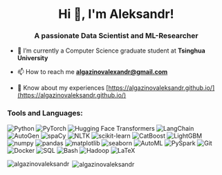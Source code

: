 <h1 align="center">Hi 👋, I'm Aleksandr!</h1>
<h3 align="center">A passionate Data Scientist and ML-Researcher</h3>

- 🌱 I’m currently a Computer Science graduate student at **Tsinghua University**

- 📫 How to reach me **algazinovalexandr@gmail.com**

- 📄 Know about my experiences [https://algazinovaleksandr.github.io/](https://algazinovaleksandr.github.io/)

<h3>Tools and Languages:</h3>
<p>
    <img src="https://img.shields.io/badge/Python-3776AB?style=for-the-badge&logo=python&logoColor=white" alt="Python"/>
    <img src="https://img.shields.io/badge/PyTorch-EE4C2C?style=for-the-badge&logo=pytorch&logoColor=white" alt="PyTorch"/>
    <img src="https://img.shields.io/badge/Hugging%20Face-Transformers-yellow?style=for-the-badge&logo=huggingface&logoColor=black" alt="Hugging Face Transformers"/>
    <img src="https://img.shields.io/badge/LangChain-00C65A?style=for-the-badge&logo=langchain&logoColor=white" alt="LangChain"/>
    <img src="https://img.shields.io/badge/AutoGen-4285F4?style=for-the-badge" alt="AutoGen"/>
    <img src="https://img.shields.io/badge/spaCy-09A3D5?style=for-the-badge&logo=spacy&logoColor=white" alt="spaCy"/>
    <img src="https://img.shields.io/badge/NLTK-3776AB?style=for-the-badge&logo=nltk&logoColor=white" alt="NLTK"/>
    <img src="https://img.shields.io/badge/scikit--learn-F7931E?style=for-the-badge&logo=scikit-learn&logoColor=white" alt="scikit-learn"/>
    <img src="https://img.shields.io/badge/CatBoost-FF69B4?style=for-the-badge&logo=catboost&logoColor=white" alt="CatBoost"/>
    <img src="https://img.shields.io/badge/LightGBM-006400?style=for-the-badge&logo=lightgbm&logoColor=white" alt="LightGBM"/>
    <img src="https://img.shields.io/badge/numpy-%23013243.svg?style=for-the-badge&logo=numpy&logoColor=white" alt="numpy"/>
    <img src="https://img.shields.io/badge/pandas-%23150458.svg?style=for-the-badge&logo=pandas&logoColor=white" alt="pandas"/>
    <img src="https://img.shields.io/badge/matplotlib-%23ffffff.svg?style=for-the-badge&logo=matplotlib&logoColor=black" alt="matplotlib"/>
    <img src="https://img.shields.io/badge/seaborn-%233776AB.svg?style=for-the-badge&logo=seaborn&logoColor=white" alt="seaborn"/>
    <img src="https://img.shields.io/badge/AutoML-8A2BE2?style=for-the-badge" alt="AutoML"/>
    <img src="https://img.shields.io/badge/Apache%20Spark-E25A1C?style=for-the-badge&logo=apachespark&logoColor=white" alt="PySpark"/>
    <img src="https://img.shields.io/badge/Git-F05032?style=for-the-badge&logo=git&logoColor=white" alt="Git"/>
    <img src="https://img.shields.io/badge/Docker-2496ED?style=for-the-badge&logo=docker&logoColor=white" alt="Docker"/>
    <img src="https://img.shields.io/badge/SQL-025E8C?style=for-the-badge&logo=sqlite&logoColor=white" alt="SQL"/>
    <img src="https://img.shields.io/badge/Bash-4EAA25?style=for-the-badge&logo=gnubash&logoColor=white" alt="Bash"/>
    <img src="https://img.shields.io/badge/Apache%20Hadoop-66CCFF?style=for-the-badge&logo=apachehadoop&logoColor=black" alt="Hadoop"/>
    <img src="https://img.shields.io/badge/LaTeX-008080?style=for-the-badge&logo=latex&logoColor=white" alt="LaTeX"/>
</p>


<p><img align="left" src="https://github-readme-stats.vercel.app/api/top-langs?username=algazinovaleksandr&show_icons=true&locale=en&layout=compact" alt="algazinovaleksandr" /></p>

<p>&nbsp;<img align="center" src="https://github-readme-stats.vercel.app/api?username=algazinovaleksandr&show_icons=true&locale=en" alt="algazinovaleksandr" /></p>
